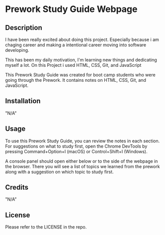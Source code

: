 # Prework Study Guide Webpage

## Description

I have been really excited about doing this project. Especially because i am chaging career and making a intentional career moving into software developing.

This has been my daily motivation, I'm learning new things and dedicating myself a lot.
On this Project i used HTML, CSS, Git, and JavaScript

This Prework Study Guide was created for boot camp students who were going through the Prework. It contains notes on HTML, CSS, Git, and JavaScript.


## Installation

"N/A"

## Usage

To use this Prework Study Guide, you can review the notes in each section. For suggestions on what to study first, open the Chrome DevTools by pressing Command+Option+I (macOS) or Control+Shift+I (Windows). 

A console panel should open either below or to the side of the webpage in the browser. There you will see a list of topics we learned from the prework along with a suggestion on which topic to study first.

## Credits

"N/A"

## License

Please refer to the LICENSE in the repo.